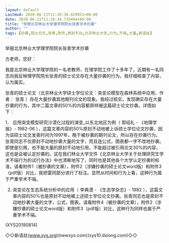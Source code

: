 ```yaml
---
layout: default
Lastmod: 2020-06-21T11:20:36.829951+00:00
date: 2020-06-21T11:20:34.735494+00:00
title: "举报北京林业大学理学院院长张青学术抄袭"
author: ""
tags: [抄袭,硕士论文,张青,附件,原封不动,北京林业大学,行为,不端,大量,新语丝]
---
```


举报北京林业大学理学院院长张青学术抄袭

方老师，您好：

我是北京林业大学理学院的一名老教师，在理学院工作了十多年了，近期有一名同志向我反映理学院院长张青的硕士论文存在大量抄袭的行为。我仔细核查了内容，认为属实。

张青的硕士论文（北京林业大学硕士学位论文：突变论模型在森林系统中应用，作者： 张青 ）存在大量抄袭其他期刊论文的现象。我经过核实，发现确实存在大量抄袭的行为，其中二篇文章的50%的内容都原样被这篇硕士论文抄袭。详情如下：

1． 应用突变模型研究沙漠化过程的演变_以东北地区为例（ 郭绍礼 - 《地理学报》- 1982-06 ），这篇文章内容的50%原封不动地被上诉硕士学位论文抄袭，因为该硕士论文发表时间为1997年，晚于被抄袭的期刊论文，所以存在抄袭行为。张青同志不仅原封不动地抄袭大量的文字，而且连公式，图表都一字不改地抄袭。即使是引用，也不能大量的原封不动地引用，不能超过被引用论文30%的内容，这也是会被认定抄袭的。这在我们林业大学文件《北京林业大学关于处理研究生学术不端行为的试行办法》中也清晰地写了，同时也是其他各个大学认定抄袭的标准。请看附件1（被抄袭的文章），附件2（涉嫌抄袭的硕士论文word版）和附件3（pdf版）对比，我把雷同部分进行了标注。显然从时间和行为上看，这种行为属于严重学术不端。

2. 突变论在生态系统分析中的应用（ 李典漠  - 《生态学杂志》- 1982 ），这篇文章内容的50%也是原封不动地被上述硕士学位论文抄袭。张青同志也是原封不动地抄袭大量的文字，公式，图表。请看附件4（被抄袭的文章），附件2（涉嫌抄袭的硕士论文word版）和附件3（pdf版）对比，这种行为同样也属于严重学术不端。

(XYS20190814)

◇◇新语丝(www.xys.org)(newxys.com)(xys10.dxiong.com)◇◇

